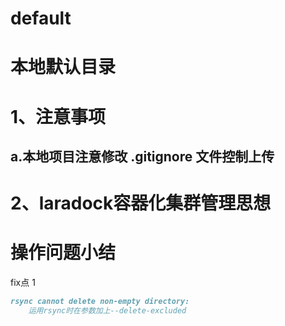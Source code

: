 # default
本地默认目录
====  

1、注意事项
====
a.本地项目注意修改 .gitignore 文件控制上传
----

2、laradock容器化集群管理思想
====


操作问题小结
====
fix点 1
```markdown
rsync cannot delete non-empty directory:
	运用rsync时在参数加上--delete-excluded
```
